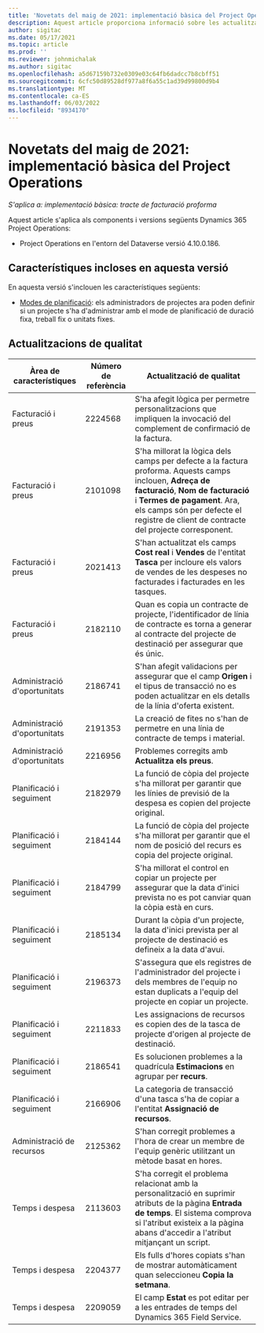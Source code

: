 ```yaml
---
title: 'Novetats del maig de 2021: implementació bàsica del Project Operations'
description: Aquest article proporciona informació sobre les actualitzacions de qualitat disponibles a la versió de maig de 2021 de la implementació lite d'operacions del projecte.
author: sigitac
ms.date: 05/17/2021
ms.topic: article
ms.prod: ''
ms.reviewer: johnmichalak
ms.author: sigitac
ms.openlocfilehash: a5d67159b732e0309e03c64fb6dadcc7b8cbff51
ms.sourcegitcommit: 6cfc50d89528df977a8f6a55c1ad39d99800d9b4
ms.translationtype: MT
ms.contentlocale: ca-ES
ms.lasthandoff: 06/03/2022
ms.locfileid: "8934170"
---
```

# <a name="whats-new-may-2021---project-operations-lite-deployment"></a>Novetats del maig de 2021: implementació bàsica del Project Operations

_S'aplica a: implementació bàsica: tracte de facturació proforma_

Aquest article s'aplica als components i versions següents Dynamics 365 Project Operations:

   - Project Operations en l'entorn del Dataverse versió 4.10.0.186.

## <a name="features-included-in-this-release"></a>Característiques incloses en aquesta versió

En aquesta versió s'inclouen les característiques següents:

- [Modes de planificació](../../project-management/scheduling-modes.md): els administradors de projectes ara poden definir si un projecte s'ha d'administrar amb el mode de planificació de duració fixa, treball fix o unitats fixes.

## <a name="quality-updates"></a>Actualitzacions de qualitat

| **Àrea de característiques** | **Número de referència** | **Actualització de qualitat** |
| --- | --- | --- |
| Facturació i preus | 2224568 | S'ha afegit lògica per permetre personalitzacions que impliquen la invocació del complement de confirmació de la factura. |
| Facturació i preus | 2101098 | S'ha millorat la lògica dels camps per defecte a la factura proforma. Aquests camps inclouen, **Adreça de facturació**, **Nom de facturació** i **Termes de pagament**. Ara, els camps són per defecte el registre de client de contracte del projecte corresponent. |
| Facturació i preus | 2021413 | S'han actualitzat els camps **Cost real** i **Vendes** de l'entitat **Tasca** per incloure els valors de vendes de les despeses no facturades i facturades en les tasques. |
| Facturació i preus | 2182110 | Quan es copia un contracte de projecte, l'identificador de línia de contracte es torna a generar al contracte del projecte de destinació per assegurar que és únic. |
| Administració d'oportunitats | 2186741 | S'han afegit validacions per assegurar que el camp **Origen** i el tipus de transacció no es poden actualitzar en els detalls de la línia d'oferta existent. |
| Administració d'oportunitats | 2191353 | La creació de fites no s'han de permetre en una línia de contracte de temps i material. |
| Administració d'oportunitats | 2216956 | Problemes corregits amb **Actualitza els preus**. |
| Planificació i seguiment | 2182979 | La funció de còpia del projecte s'ha millorat per garantir que les línies de previsió de la despesa es copien del projecte original. |
| Planificació i seguiment | 2184144 | La funció de còpia del projecte s'ha millorat per garantir que el nom de posició del recurs es copia del projecte original. |
| Planificació i seguiment | 2184799 | S'ha millorat el control en copiar un projecte per assegurar que la data d'inici prevista no es pot canviar quan la còpia està en curs. |
| Planificació i seguiment | 2185134 | Durant la còpia d'un projecte, la data d'inici prevista per al projecte de destinació es defineix a la data d'avui. |
| Planificació i seguiment | 2196373 | S'assegura que els registres de l'administrador del projecte i dels membres de l'equip no estan duplicats a l'equip del projecte en copiar un projecte. |
| Planificació i seguiment | 2211833 | Les assignacions de recursos es copien des de la tasca de projecte d'origen al projecte de destinació. |
| Planificació i seguiment | 2186541 | Es solucionen problemes a la quadrícula **Estimacions** en agrupar per **recurs**. |
| Planificació i seguiment | 2166906 | La categoria de transacció d'una tasca s'ha de copiar a l'entitat **Assignació de recursos**. |
| Administració de recursos | 2125362 | S'han corregit problemes a l'hora de crear un membre de l'equip genèric utilitzant un mètode basat en hores. |
| Temps i despesa | 2113603 | S'ha corregit el problema relacionat amb la personalització en suprimir atributs de la pàgina **Entrada de temps**. El sistema comprova si l'atribut existeix a la pàgina abans d'accedir a l'atribut mitjançant un script. |
| Temps i despesa | 2204377 | Els fulls d'hores copiats s'han de mostrar automàticament quan seleccioneu **Copia la setmana**. |
| Temps i despesa | 2209059 | El camp **Estat** es pot editar per a les entrades de temps del Dynamics 365 Field Service. |
